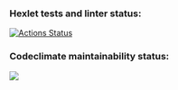 ### Hexlet tests and linter status:
[![Actions Status](https://github.com/andrewqa1/python-project-83/actions/workflows/hexlet-check.yml/badge.svg)](https://github.com/andrewqa1/python-project-83/actions)

### Codeclimate maintainability status:
<a href="https://codeclimate.com/github/andrewqa1/python-project-83/maintainability"><img src="https://api.codeclimate.com/v1/badges/66d54f76b0855b6bf753/maintainability" /></a>